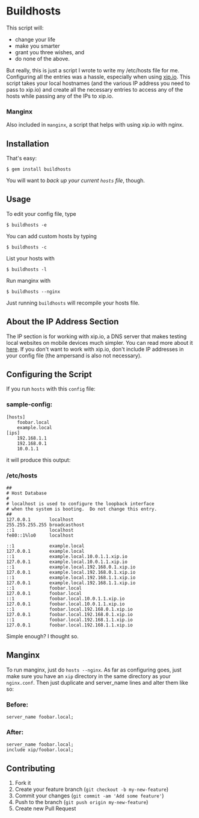 # Buildhosts

This script will:

+ change your life
+ make you smarter
+ grant you three wishes, and
+ do none of the above.

But really, this is just a script I wrote to write my /etc/hosts file for me.
Configuring all the entries was a hassle, especially when using [xip.io](http://xip.io).
This script takes your local hostnames (and the various IP address you need to pass
to xip.io) and create all the necessary entries to access any of the hosts while
passing any of the IPs to xip.io.

### Manginx

Also included in `manginx`, a script that helps with using xip.io with nginx.

## Installation

That's easy:

    $ gem install buildhosts

You will want to *back up your current `hosts` file*, though.

## Usage

To edit your config file, type

    $ buildhosts -e


You can add custom hosts by typing

    $ buildhosts -c


List your hosts with

    $ buildhosts -l


Run manginx with

    $ buildhosts --nginx


Just running `buildhosts` will recompile your hosts file.


About the IP Address Section
----------------------------

The IP section is for working with xip.io, a DNS server that makes testing local
websites on mobile devices much simpler. You can read more about it [here](http://xip.io).
If you don't want to work with xip.io, don't include IP addresses in your config file (the ampersand is also not necessary).

Configuring the Script
----------------------

If you run `hosts` with this `config` file:

### sample-config:

    [hosts]
        foobar.local
        example.local
    [ips]
        192.168.1.1
        192.168.0.1
        10.0.1.1

it will produce this output:

### /etc/hosts
    ##
    # Host Database
    #
    # localhost is used to configure the loopback interface
    # when the system is booting.  Do not change this entry.
    ##
    127.0.0.1       localhost
    255.255.255.255 broadcasthost
    ::1             localhost
    fe80::1%lo0     localhost

    ::1             example.local
    127.0.0.1       example.local
    ::1             example.local.10.0.1.1.xip.io
    127.0.0.1       example.local.10.0.1.1.xip.io
    ::1             example.local.192.168.0.1.xip.io
    127.0.0.1       example.local.192.168.0.1.xip.io
    ::1             example.local.192.168.1.1.xip.io
    127.0.0.1       example.local.192.168.1.1.xip.io
    ::1             foobar.local
    127.0.0.1       foobar.local
    ::1             foobar.local.10.0.1.1.xip.io
    127.0.0.1       foobar.local.10.0.1.1.xip.io
    ::1             foobar.local.192.168.0.1.xip.io
    127.0.0.1       foobar.local.192.168.0.1.xip.io
    ::1             foobar.local.192.168.1.1.xip.io
    127.0.0.1       foobar.local.192.168.1.1.xip.io

Simple enough? I thought so.

Manginx
-------

To run manginx, just do `hosts --nginx`.
As far as configuring goes, just make sure you have an `xip` directory in the same directory as your `nginx.conf`.
Then just duplicate and server_name lines and alter them like so:

### Before:
    server_name foobar.local;

### After:
    server_name foobar.local;
    include xip/foobar.local;

## Contributing

1. Fork it
2. Create your feature branch (`git checkout -b my-new-feature`)
3. Commit your changes (`git commit -am 'Add some feature'`)
4. Push to the branch (`git push origin my-new-feature`)
5. Create new Pull Request
